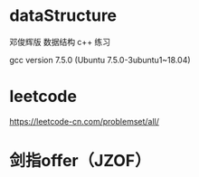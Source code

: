 # dataStructure
邓俊辉版 数据结构 c++ 练习

gcc version 7.5.0 (Ubuntu 7.5.0-3ubuntu1~18.04)

# leetcode
https://leetcode-cn.com/problemset/all/

# 剑指offer（JZOF）
